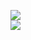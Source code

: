 [![](https://img.shields.io/badge/Made%20With-Github%20Spray-lightgrey.svg?style=for-the-badge&logo=github)](https://github.com/Annihil/github-spray#3067)  
[![](https://i.imgur.com/2DrTn0Z.gif)](https://github.com/Annihil/github-spray)
